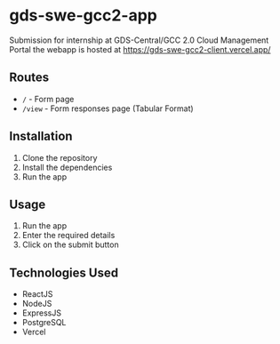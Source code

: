 # gds-swe-gcc2-app
Submission for internship at GDS-Central/GCC 2.0 Cloud Management Portal
the webapp is hosted at https://gds-swe-gcc2-client.vercel.app/
## Routes
- `/` - Form page
- `/view` - Form responses page (Tabular Format)

## Installation
1. Clone the repository
2. Install the dependencies
3. Run the app

## Usage
1. Run the app
2. Enter the required details
3. Click on the submit button

## Technologies Used
- ReactJS
- NodeJS
- ExpressJS
- PostgreSQL
- Vercel